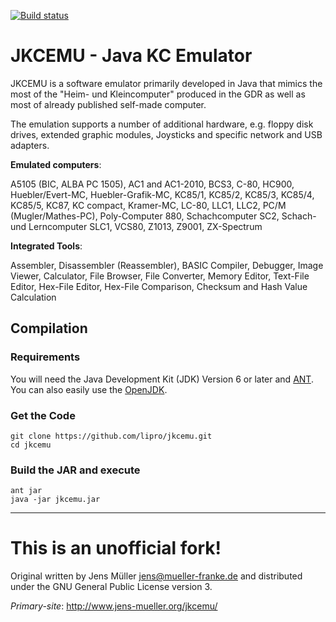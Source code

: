 [![Build status](https://ci.appveyor.com/api/projects/status/mkgj9ab635dp7hfo/branch/master?svg=true)](https://ci.appveyor.com/project/rexut/jkcemu/branch/master)

JKCEMU - Java KC Emulator
=========================

JKCEMU is a software emulator primarily developed in Java that
mimics the most of the "Heim- und Kleincomputer" produced in
the GDR as well as most of already published self-made computer.

The emulation supports a number of additional hardware, e.g.
floppy disk drives, extended graphic modules, Joysticks and
specific network and USB adapters.

**Emulated computers**:

A5105 (BIC, ALBA PC 1505), AC1 and AC1-2010, BCS3, C-80, HC900,
Huebler/Evert-MC, Huebler-Grafik-MC, KC85/1, KC85/2, KC85/3,
KC85/4, KC85/5, KC87, KC compact, Kramer-MC, LC-80, LLC1, LLC2,
PC/M (Mugler/Mathes-PC), Poly-Computer 880, Schachcomputer SC2,
Schach- und Lerncomputer SLC1, VCS80, Z1013, Z9001, ZX-Spectrum

**Integrated Tools**:

Assembler, Disassembler (Reassembler), BASIC Compiler, Debugger,
Image Viewer, Calculator, File Browser, File Converter, Memory
Editor, Text-File Editor, Hex-File Editor, Hex-File Comparison,
Checksum and Hash Value Calculation

## Compilation

### Requirements

You will need the Java Development Kit (JDK) Version 6 or later
and [ANT](https://ant.apache.org/). You can also easily use the
[OpenJDK](https://openjdk.java.net/).

### Get the Code

```
git clone https://github.com/lipro/jkcemu.git
cd jkcemu
```

### Build the JAR and execute

```
ant jar
java -jar jkcemu.jar
```

---

This is an unofficial fork!
===========================

Original written by Jens Müller <jens@mueller-franke.de> and
distributed under the GNU General Public License version 3.

*Primary-site*: http://www.jens-mueller.org/jkcemu/
